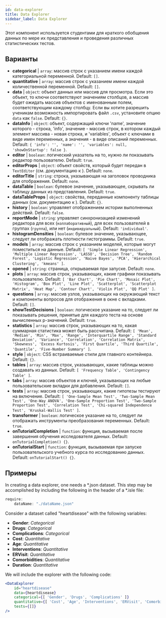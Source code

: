 ```yaml
---
id: data-explorer 
title: Data Explorer
sidebar_label: Data Explorer
---
```


Этот компонент используется студентами для краткого обобщения данных по мере их представления и проведения различных статистических тестов.

## Варианты

* __categorical__ | `array`: массив строк с указанием имени каждой категориальной переменной. Default: `[]`.
* __quantitative__ | `array`: массив строк с указанием имени каждой количественной переменной. Default: `[]`.
* __data__ | `object`: объект данных или массив для просмотра. Если это объект, то ключи соответствуют значениям столбцов, а массив будет ожидать массив объектов с именованным полем, соответствующим каждому столбцу. Если вы хотите разрешить ученикам возможность импортировать файл `.csv`, установите опцию `data` как `false`. Default: `{}`.
* __dataInfo__ | `object`: объект, содержащий ключи \'name\', значение которого - строка, \'info\', значение - массив строк, в котором каждый элемент массива - новая строка, и \'variables\', объект с ключами в виде имен переменных, а значения - в виде описаний переменных. Default: `{
  'info': '',
  'name': '',
  'variables': null,
  'showOnStartup': false
}`.
* __editor__ | `boolean`: логический указатель на то, нужно ли показывать редактор пользователю. Default: `true`.
* __editorProps__ | `object`: объект свойств, который будет передан в `TextEditor` (см. документацию к <TextEditor />). Default: `none`.
* __editorTitle__ | `string`: строка, указывающая на заголовок проводника для отображения. Default: `none`.
* __dataTable__ | `boolean`: булевое значение, указывающее, скрывать ли таблицу данных из представления. Default: `true`.
* __dataTableProps__ | `object`: свойства, переданные компоненту таблицы данных (см. документацию к <DataTable />). Default: `{}`.
* __history__ | `boolean`: управляет отображением истории выполненных действий. Default: `false`.
* __reportMode__ | `string`: управляет синхронизацией изменений редактора для всех (`коллаборативный`), для всех пользователей в группах (`группа`), или нет (`индивидуальный`). Default: `'individual'`.
* __histogramDensities__ | `boolean`: булевое значение, указывающее, следует ли отображать плотности гистограммы. Default: `true`.
* __models__ | `array`: массив строк с указанием моделей, которые могут поместиться на данные. Default: `[
  'Simple Linear Regression',
  'Multiple Linear Regression',
  'LASSO',
  'Decision Tree',
  'Random Forest',
  'Logistic Regression',
  'Naive Bayes',
  'PCA',
  'Hierarchical Clustering',
  'kmeans'
]`.
* __opened__ | `string`: страница, открываемая при запуске. Default: `none`.
* __plots__ | `array`: массив строк, указывающих, какие графики показывать пользователю. Default: `[
  'Bar Chart',
  'Pie Chart',
  'Mosaic Plot',
  'Histogram',
  'Box Plot',
  'Line Plot',
  'Scatterplot',
  'Scatterplot Matrix',
  'Heat Map',
  'Contour Chart',
  'Violin Plot',
  'QQ Plot'
]`.
* __questions__ | `array`: массив узлов, указывающих на окружающий текст и компоненты вопросов для отображения в окне с вкладками. Default: `[]`.
* __showTestDecisions__ | `boolean`: логическое указание на то, следует ли показывать решения, принятые для каждого теста на основе вычисленных р-значений. Default: `true`.
* __statistics__ | `array`: массив строк, указывающих на то, какая суммарная статистика может быть рассчитана. Default: `[
  'Mean',
  'Median',
  'Min',
  'Max',
  'Range',
  'Interquartile Range',
  'Standard Deviation',
  'Variance',
  'Correlation',
  'Correlation Matrix',
  'Skewness',
  'Excess Kurtosis',
  'First Quartile',
  'Third Quartile',
  'Quantile',
  'Five-Number Summary'
]`.
* __style__ | `object`: CSS встраиваемые стили для главного контейнера. Default: `{}`.
* __tables__ | `array`: массив строк, указывающих, какие таблицы можно создавать из данных. Default: `[
  'Frequency Table',
  'Contingency Table'
]`.
* __tabs__ | `array`: массив объектов и ключей, указывающих на любые пользовательские вкладки для добавления. Default: `[]`.
* __tests__ | `array`: массив строк, указывающих, какие гипотезы тестируют на включение. Default: `[
  'One-Sample Mean Test',
  'Two-Sample Mean Test',
  'One-Way ANOVA',
  'One-Sample Proportion Test',
  'Two-Sample Proportion Test',
  'Correlation Test',
  'Chi-squared Independence Test',
  'Kruskal-Wallis Test'
]`.
* __transformer__ | `boolean`: логическое указание на то, следует ли отображать инструменты преобразования переменных. Default: `true`.
* __onTutorialCompletion__ | `function`: функция, вызываемая после завершения обучения исследователя данных. Default: `onTutorialCompletion() {}`.
* __onTutorialStart__ | `function`: функция, вызываемая при запуске пользовательского учебного курса по исследованию данных. Default: `onTutorialStart() {}`.


## Примеры

In creating a data explorer, one needs a *.json dataset. This step may be accomplished by including the following in the header of a *.isle file:

```js
require:
    dataName: "./dataName.json"
```

Consider a dataset called "heartdisease" with the following variables:
* __Gender__: _Categorical_
* __Drugs__: _Categorical_
* __Complications__: _Categorical_
* __Cost__: _Quantitative_
* __Age__: _Quantitative_
* __Interventions__: _Quantitative_
* __ERVisit__: _Quantitative_
* __Comorbidities__: _Quantitative_
* __Duration__: _Quantitative_

We will include the explorer with the following code:

```jsx live
<DataExplorer 
    id="heartdisease"
    data={heartdisease} 
    categorical={[ 'Gender', 'Drugs', 'Complications' ]}
    quantitative={[ 'Cost', 'Age', 'Interventions', 'ERVisit', 'Comorbidities', 'Duration' ]}
    tests={[]}
/>
```



